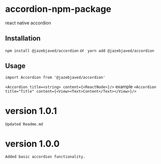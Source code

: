 # accordion-npm-package

react native accordion

## Installation

`npm install @jazebjaved/accordion`
or
` yarn add @jazebjaved/accordion`

## Usage

`import Accordion from '@jazebjaved/accordion'`

`<Accordion title=<string> content={<ReactNode>}/>`
example
`<Accordion title="Title" content={<View><Text>Content</Text></View>}/>`

# version 1.0.1

`Updated Readme.md`

# version 1.0.0

`Added basic accordion functionality.`
